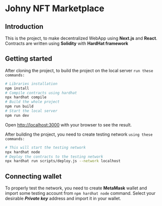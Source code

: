 # Johny NFT Marketplace

## Introduction
This is the project, to make decentralized WebApp using **Next.js** and **React**. 
Contracts are written using **Solidity** with **HardHat framework**

## Getting started
After cloning the project, to build the project on the local server `run these commands:`

```bash
# Libraries installation
npm install
# Compile contracts using hardhat 
npx hardhat compile
# Build the whole project
npm run build
# Start the local server 
npm run dev
```
Open [http://localhost:3000](http://localhost:3000) with your browser to see the result.

After building the project, you need to create testing network `using these commands:`
```bash
# This will start the testing network
npx hardhat node
# Deploy the contracts to the testing network
npx hardhat run scripts/deploy.js --network localhost
```


## Connecting wallet
To properly test the network, you need to create **MetaMask** wallet and import some testing account from 
```npm hardhat node``` command. Select your desirable ***Private key*** address and import it in your wallet.
